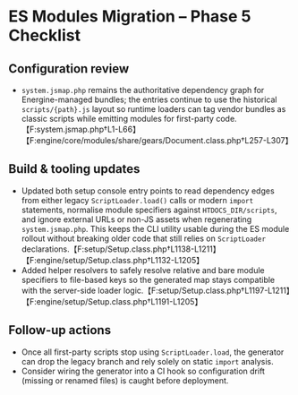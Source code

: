 # ES Modules Migration – Phase 5 Checklist

## Configuration review
- `system.jsmap.php` remains the authoritative dependency graph for Energine-managed bundles; the entries continue to use the historical `scripts/{path}.js` layout so runtime loaders can tag vendor bundles as classic scripts while emitting modules for first-party code.【F:system.jsmap.php†L1-L66】【F:engine/core/modules/share/gears/Document.class.php†L257-L307】

## Build & tooling updates
- Updated both setup console entry points to read dependency edges from either legacy `ScriptLoader.load()` calls or modern `import` statements, normalise module specifiers against `HTDOCS_DIR/scripts`, and ignore external URLs or non-JS assets when regenerating `system.jsmap.php`. This keeps the CLI utility usable during the ES module rollout without breaking older code that still relies on `ScriptLoader` declarations.【F:setup/Setup.class.php†L1138-L1211】【F:engine/setup/Setup.class.php†L1132-L1205】
- Added helper resolvers to safely resolve relative and bare module specifiers to file-based keys so the generated map stays compatible with the server-side loader logic.【F:setup/Setup.class.php†L1197-L1211】【F:engine/setup/Setup.class.php†L1191-L1205】

## Follow-up actions
- Once all first-party scripts stop using `ScriptLoader.load`, the generator can drop the legacy branch and rely solely on static `import` analysis.
- Consider wiring the generator into a CI hook so configuration drift (missing or renamed files) is caught before deployment.
